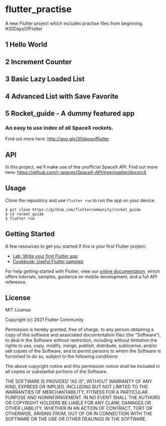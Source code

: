 # flutter_practise

A new Flutter project which includes practise files from beginning. #30DaysOfFlutter

## 1 Hello World
## 2 Increment Counter
## 3 Basic Lazy Loaded List
## 4 Advanced List with Save Favorite


## 5 Rocket_guide - A dummy featured app

### An easy to use index of all SpaceX rockets.
Find out more here: http://goo.gle/30daysofflutter

## API

In this project, we'll make use of the unofficial SpaceX API. Find out more here: https://github.com/r-spacex/SpaceX-API/tree/master/docs/v4

## Usage

Clone the repository and use `flutter run` to run the app on your device.

```shell
$ git clone https://github.com/fluttercommunity/rocket_guide
$ cd rocket_guide
$ flutter run
```

## Getting Started

A few resources to get you started if this is your first Flutter project:

- [Lab: Write your first Flutter app](https://flutter.dev/docs/get-started/codelab)
- [Cookbook: Useful Flutter samples](https://flutter.dev/docs/cookbook)

For help getting started with Flutter, view our
[online documentation](https://flutter.dev/docs), which offers tutorials,
samples, guidance on mobile development, and a full API reference.


## License

MIT License

Copyright (c) 2021 Flutter Community

Permission is hereby granted, free of charge, to any person obtaining a copy
of this software and associated documentation files (the "Software"), to deal
in the Software without restriction, including without limitation the rights
to use, copy, modify, merge, publish, distribute, sublicense, and/or sell
copies of the Software, and to permit persons to whom the Software is
furnished to do so, subject to the following conditions:

The above copyright notice and this permission notice shall be included in all
copies or substantial portions of the Software.

THE SOFTWARE IS PROVIDED "AS IS", WITHOUT WARRANTY OF ANY KIND, EXPRESS OR
IMPLIED, INCLUDING BUT NOT LIMITED TO THE WARRANTIES OF MERCHANTABILITY,
FITNESS FOR A PARTICULAR PURPOSE AND NONINFRINGEMENT. IN NO EVENT SHALL THE
AUTHORS OR COPYRIGHT HOLDERS BE LIABLE FOR ANY CLAIM, DAMAGES OR OTHER
LIABILITY, WHETHER IN AN ACTION OF CONTRACT, TORT OR OTHERWISE, ARISING FROM,
OUT OF OR IN CONNECTION WITH THE SOFTWARE OR THE USE OR OTHER DEALINGS IN THE
SOFTWARE.